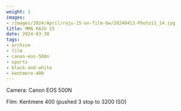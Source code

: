 ```yaml
---
weight: 1
images:
- /images/2024/April/raju-15-on-film-bw/20240413-Photo11_14.jpg
title: MMA RAJU 15
date: 2024-03-30
tags:
- archive
- film
- canon-eos-500n
- sports
- black-and-white
- kentmere-400
---
```


Camera: Canon EOS 500N

Film: Kentmere 400 (pushed 3 stop to 3200 ISO)